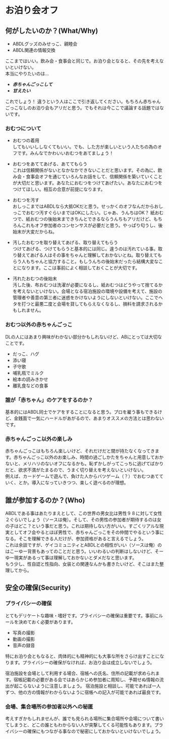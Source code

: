 # お泊り会オフ
## 何がしたいのか？(What/Why)
- ABDLグッズのみせっこ、親睦会
- ABDL関連の情報交換  

ここまではいい。飲み会・食事会と同じで。お泊り会となると、その先を考えないといけない。  
本当にやりたいのは…  

- ***赤ちゃんごっこして***
- ***甘えたい***

これでしょう！ 違うという人はここで引き返してください。もちろん赤ちゃんごっこなしのお泊り会もアリだと思う。でもそれは今ここで議論する話題ではないです。

### おむつについて
- おむつの着用  
してもいいししなくてもいい。でも、した方が楽しいという人たちの為のオフです。みんなでかわいいおむつをあてましょう！  

- おむつをあててあげる、あててもらう  
これは信頼関係がないとなかなかできないことだと思います。その為に、飲み会・食事会オフを通じていろんなお話をして、信頼関係を築いていくことが大切だと思います。あなたにおむつをつけてあげたい。あなたにおむつをつけてほしい。相互の合意が前提になります。  

- おむつを汚す  
おしっこまではABDLなら大抵OKだと思う。せっかくのオフなんだからおしっこでおむつ汚すぐらいまではOKにしたい。じゃあ、うんちはOK？ 紙おむつで、紙おむつの後始末まできちんとできるならうんちもアリだけど、もちろんこれもオフ参加者のコンセンサスが必要だと思う。やっぱり匂うし、後始末が大変だからね。

- 汚したおむつを取り替えてあげる、取り替えてもらう  
つけてあげる、つけてもらうと基本的には同じ。違うのは汚れている事。取り替えてあげる人はその事をちゃんと理解しておかないとね。取り替えてもらう人もちゃんと協力すること。もしうんちの後始末だったら結構大変なことになります。ここは事前によく相談しておくことが大切です。

- 汚れたおむつの後始末  
汚した後、布おむつは洗濯が必要になるし、紙おむつはどうやって捨てるかを考えないといけない。会場となる宿泊施設の環境や設備を考えて、施設の管理者や善意の第三者に迷惑をかけないようにしないといけない。ここでヘタを打つと最悪二度と会場を貸してもらえなくなるし、損料を請求されるかもしれません。

### おむつ以外の赤ちゃんごっこ
DLの人にはあまり興味がわかない部分かもしれないけど、ABにとっては大切なことです。

- だっこ、ハグ
- 添い寝
- 子守歌
- 哺乳瓶でミルク
- 絵本の読みきかせ
- 離乳食などの食事

### 誰が「赤ちゃん」のケアをするのか？
基本的にはABDL同士でケアをすることになると思う。プロを雇う事もできるけど、金銭面で一気にハードルがあがるので、あまりオススメの方法とは思わないです。

### 赤ちゃんごっこ以外の楽しみ
赤ちゃんごっこはもちろん楽しいけど、それだけだと間が持たなくなってきます。赤ちゃんごっこ以外のお楽しみ、時間の過ごしかたをちゃんと用意しておかないと、メリハリのないオフになるかも。恥ずかしがってこっちに逃げてばかりだと、欲求不満がたまるので、うまく切り替えを考えないといけない。  
例えば、カードゲームで遊んで、負けた人からバツゲーム（？）でおむつあてていく、とか。導入になっていきつつ、楽しく遊べるのが理想。

## 誰が参加するのか？(Who)
ABDLである事はあたりまえとして、この世界の男女比は男性９８に対して女性２ぐらいでしょう（ソースは俺）。そして、その男性の参加者が期待するのは女の子はどこ？という事だと思う。これは期待しない方がいい。すごくリアルな現実としてオフ会やるとほぼ男性で、赤ちゃんごっこをその仲間でやるという事になる。そこを理解できる人だけが、参加資格があると言えるでしょう。  
これは余談ですが、ゲイコミュニティとABDLとの相性がいい（ソースは俺）のはこーゆー背景もあってのことだと思う。いいわるいの判断はしないけど、そーゆー現実があるって事は理解しておかないとダメだなと思います。  
もう少し、性自認と性指向、女装との関連なんかも書きたいけど、そこはまた整理してから。


## 安全の確保(Security)
### プライバシーの確保  
とてもデリケートな趣味・嗜好です。プライバシーの確保は重要です。事前にルールを決めておく必要があります。
- 写真の撮影
- 動画の撮影
- 音声の録音

特にお泊り会ともなると、肉体的にも精神的にも大事な所をさらけ出すことになります。プライバシーの確保がなければ、お泊り会は成立しないでしょう。

宿泊施設を会場として利用する場合、宿帳への氏名、住所の記載が求められます。宿帳記載の必要がある会ではあらかじめ参加者に周知し、予期せぬ情報の流出が起こらないように注意しましょう。
宿泊施設と相談し、可能であれば一人ずつ、他の方の情報がわからないように宿帳への記入が可能であれば最良です。

### 会場、集合場所の参加者以外への秘匿
考えすぎかもしれませんが、誰でも見られる場所に集合場所や会場について書いてしまうと、どこの誰ともわからない人が突撃してくる可能性もあります。プライバシーの確保にもつながる事なので秘密にしておかないといけないでしょう。
